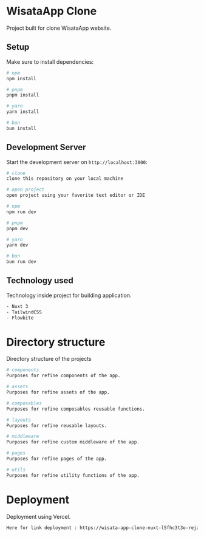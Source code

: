 # WisataApp Clone

Project built for clone WisataApp website.

## Setup

Make sure to install dependencies:

```bash
# npm
npm install

# pnpm
pnpm install

# yarn
yarn install

# bun
bun install
```

## Development Server

Start the development server on `http://localhost:3000`:

```bash
# clone
clone this repository on your local machine

# open project
open project using your favorite text editor or IDE 

# npm
npm run dev

# pnpm
pnpm dev

# yarn
yarn dev

# bun
bun run dev
```

## Technology used

Technology inside project for building application.

```bash
- Nuxt 3
- TailwindCSS
- Flowbite
```

# Directory structure

Directory structure of the projects

```bash
# components
Purposes for refine components of the app.

# assets
Purposes for refine assets of the app.

# composables
Purposes for refine composables reusable functions.

# layouts
Purposes for refine reusable layouts.

# middleware
Purposes for refine custom middleware of the app.

# pages
Purposes for refine pages of the app.

# utils
Purposes for refine utility functions of the app.
```

# Deployment 

Deployment using Vercel.

```bash
Here for link deployment : https://wisata-app-clone-nuxt-l5fhc3t3o-rejak-curious-devs-projects.vercel.app/
```
